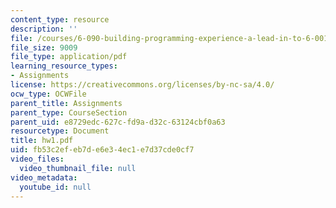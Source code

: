 ```yaml
---
content_type: resource
description: ''
file: /courses/6-090-building-programming-experience-a-lead-in-to-6-001-january-iap-2005/fb53c2efeb7de6e34ec1e7d37cde0cf7_hw1.pdf
file_size: 9009
file_type: application/pdf
learning_resource_types:
- Assignments
license: https://creativecommons.org/licenses/by-nc-sa/4.0/
ocw_type: OCWFile
parent_title: Assignments
parent_type: CourseSection
parent_uid: e8729edc-627c-fd9a-d32c-63124cbf0a63
resourcetype: Document
title: hw1.pdf
uid: fb53c2ef-eb7d-e6e3-4ec1-e7d37cde0cf7
video_files:
  video_thumbnail_file: null
video_metadata:
  youtube_id: null
---
```

